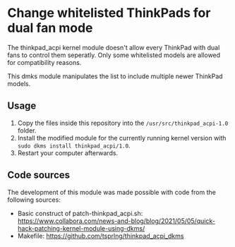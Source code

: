 # Change whitelisted ThinkPads for dual fan mode
The thinkpad_acpi kernel module doesn't allow every ThinkPad with dual fans to control them seperatly. Only some whitelisted models are allowed for compatibility reasons.

This dmks module manipulates the list to include multiple newer ThinkPad models.

## Usage
1. Copy the files inside this repository into the `/usr/src/thinkpad_acpi-1.0` folder.
2. Install the modified module for the currently running kernel version with `sudo dkms install thinkpad_acpi/1.0`.
3. Restart your computer afterwards.

## Code sources
The development of this module was made possible with code from the following sources:
- Basic construct of patch-thinkpad_acpi.sh: https://www.collabora.com/news-and-blog/blog/2021/05/05/quick-hack-patching-kernel-module-using-dkms/
- Makefile: https://github.com/tsprlng/thinkpad_acpi_dkms
